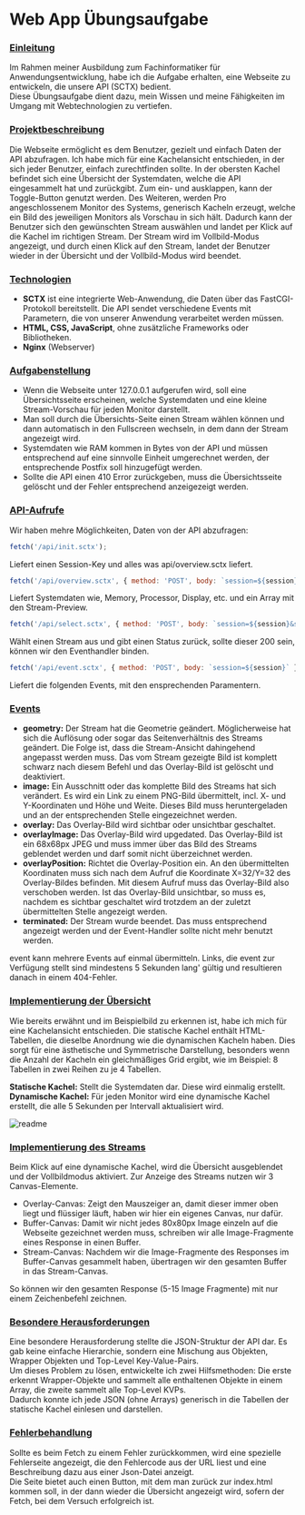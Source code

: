 <h1>Web App Übungsaufgabe</h1>

<h3><u>Einleitung</u></h3>
<p>Im Rahmen meiner Ausbildung zum Fachinformatiker für Anwendungsentwicklung, habe ich die Aufgabe erhalten, eine Webseite zu entwickeln, die unsere API (SCTX) bedient. <br>
Diese Übungsaufgabe dient dazu, mein Wissen und meine Fähigkeiten im Umgang mit Webtechnologien zu vertiefen.</p>

<h3><u>Projektbeschreibung</u></h3>
<p>Die Webseite ermöglicht es dem Benutzer, gezielt und einfach Daten der API abzufragen.
Ich habe mich für eine Kachelansicht entschieden, in der sich jeder Benutzer, einfach zurechtfinden sollte.
In der obersten Kachel befindet sich eine Übersicht der Systemdaten, welche die API eingesammelt hat und zurückgibt. Zum ein- und ausklappen, kann der Toggle-Button genutzt werden.
Des Weiteren, werden Pro angeschlossenem Monitor des Systems, generisch Kacheln erzeugt, welche ein Bild des jeweiligen Monitors als Vorschau in sich hält.
Dadurch kann der Benutzer sich den gewünschten Stream auswählen und landet per Klick auf die Kachel im richtigen Stream.
Der Stream wird im Vollbild-Modus angezeigt, und durch einen Klick auf den Stream, landet der Benutzer wieder in der Übersicht und der Vollbild-Modus wird beendet.
</p>

<h3><u>Technologien</u></h3>
<ul>
<li><b>SCTX</b> ist eine integrierte Web-Anwendung, die Daten über das FastCGI-Protokoll bereitstellt. 
Die API sendet verschiedene Events mit Parametern, die von unserer Anwendung verarbeitet werden müssen.</li>
<li><b>HTML, CSS, JavaScript</b>, ohne zusätzliche Frameworks oder Bibliotheken.</li>
<li><b>Nginx</b> (Webserver)</li>
</ul>

<h3><u>Aufgabenstellung</u></h3>
<ul>
<li>Wenn die Webseite unter 127.0.0.1 aufgerufen wird, soll eine Übersichtsseite erscheinen, welche Systemdaten und eine kleine Stream-Vorschau für jeden Monitor darstellt.</li>
<li>Man soll durch die Übersichts-Seite einen Stream wählen können und dann automatisch in den Fullscreen wechseln, in dem dann der Stream angezeigt wird.</li>
<li>Systemdaten wie RAM kommen in Bytes von der API und müssen entsprechend auf eine sinnvolle Einheit umgerechnet werden, der entsprechende Postfix soll hinzugefügt werden.</li>
<li>Sollte die API einen 410 Error zurückgeben, muss die Übersichtsseite gelöscht und der Fehler entsprechend anzeigezeigt werden.</li>
</ul>

<h3><u>API-Aufrufe</u></h3>
<p>Wir haben mehre Möglichkeiten, Daten von der API abzufragen:</p>

```javascript
fetch('/api/init.sctx');
```
<p>Liefert einen Session-Key und alles was api/overview.sctx liefert.</p>

```javascript
fetch('/api/overview.sctx', { method: 'POST', body: `session=${session}` });
```

<p> Liefert Systemdaten wie, Memory, Processor, Display, etc. und ein Array mit den Stream-Preview.</p>

```javascript
fetch('/api/select.sctx', { method: 'POST', body: `session=${session}&stream=${(streamNumber)}`});
```

<p>Wählt einen Stream aus und gibt einen Status zurück, sollte dieser 200 sein, können wir den Eventhandler binden.</p>

```javascript
fetch('/api/event.sctx', { method: 'POST', body: `session=${session}` });
```

<p>Liefert die folgenden Events, mit den ensprechenden Paramentern.

<h3><u>Events</u></h3>
<ul>
<li><b>geometry:</b> Der Stream hat die Geometrie geändert. Möglicherweise hat sich die Auflösung oder sogar das Seitenverhältnis des Streams geändert. Die Folge ist, dass die Stream-Ansicht dahingehend angepasst werden muss. Das vom Stream gezeigte Bild ist komplett schwarz nach diesem Befehl und das Overlay-Bild ist gelöscht und deaktiviert.</li>
<li><b>image:</b> Ein Ausschnitt oder das komplette Bild des Streams hat sich verändert. Es wird ein Link zu einem PNG-Bild übermittelt, incl. X- und Y-Koordinaten und Höhe und Weite.
Dieses Bild muss heruntergeladen und an der entsprechenden Stelle eingezeichnet werden.</li>
<li><b>overlay:</b> Das Overlay-Bild wird sichtbar oder unsichtbar geschaltet.</li>
<li><b>overlayImage:</b> Das Overlay-Bild wird upgedated. Das Overlay-Bild ist ein 68x68px JPEG und muss immer über das Bild des Streams geblendet werden und darf somit nicht überzeichnet werden.</li>
<li><b>overlayPosition:</b> Richtet die Overlay-Position ein. An den übermittelten Koordinaten muss sich nach dem Aufruf die Koordinate X=32/Y=32 des Overlay-Bildes befinden. Mit diesem Aufruf muss das Overlay-Bild also verschoben werden. Ist das Overlay-Bild unsichtbar, so muss es, nachdem es sichtbar geschaltet wird trotzdem an der zuletzt übermittelten Stelle angezeigt werden.</li>
<li><b>terminated:</b> Der Stream wurde beendet. Das muss entsprechend angezeigt werden und der Event-Handler sollte nicht mehr benutzt werden.</li>
</ul>
<p>event kann mehrere Events auf einmal übermitteln. Links, die event zur Verfügung stellt sind mindestens 5 Sekunden lang' gültig und resultieren danach in einem 404-Fehler.</p>

<h3><u>Implementierung der Übersicht</u></h3>
<p>Wie bereits erwähnt und im Beispielbild zu erkennen ist, habe ich mich für eine Kachelansicht entschieden. Die statische Kachel enthält HTML-Tabellen, die dieselbe Anordnung wie die dynamischen Kacheln haben. Dies sorgt für eine ästhetische und Symmetrische Darstellung, besonders wenn die Anzahl der Kacheln ein gleichmäßiges Grid ergibt, wie im Beispiel: 8 Tabellen in zwei Reihen zu je 4 Tabellen.</p>
 <b>Statische Kachel:</b> Stellt die Systemdaten dar. Diese wird einmalig erstellt.<br>
<b>Dynamische Kachel:</b> Für jeden Monitor wird eine dynamische Kachel erstellt, die alle 5 Sekunden per Intervall aktualisiert wird.<br>

![readme](https://github.com/user-attachments/assets/51cf1e1c-3f9a-4b80-82e5-46ebe2157d99)

<h3><u>Implementierung des Streams</u></h3>
<p>Beim Klick auf eine dynamische Kachel, wird die Übersicht ausgeblendet und der Vollbildmodus aktiviert. Zur Anzeige des Streams nutzen wir 3 Canvas-Elemente.</p>
<ul>
<li>Overlay-Canvas: Zeigt den Mauszeiger an, damit dieser immer oben liegt und flüssiger läuft, haben wir hier ein eigenes Canvas, nur dafür.</li>
<li>Buffer-Canvas: Damit wir nicht jedes 80x80px Image einzeln auf die Webseite gezeichnet werden muss, schreiben wir alle Image-Fragmente eines Response in einen Buffer.</li>
<li>Stream-Canvas: Nachdem wir die Image-Fragmente des Responses im Buffer-Canvas gesammelt haben, übertragen wir den gesamten Buffer in das Stream-Canvas.</li>
</ul>
<p>So können wir den gesamten Response (5-15 Image Fragmente) mit nur einem Zeichenbefehl zeichnen.</p>

<h3><u>Besondere Herausforderungen</u></h3>
<p>Eine besondere Herausforderung stellte die JSON-Struktur der API dar. Es gab keine einfache Hierarchie, sondern eine Mischung aus Objekten, Wrapper Objekten und Top-Level Key-Value-Pairs. <br>
Um dieses Problem zu lösen, entwickelte ich zwei Hilfsmethoden: Die erste erkennt Wrapper-Objekte und sammelt alle enthaltenen Objekte in einem Array, die zweite sammelt alle Top-Level KVPs. <br>
Dadurch konnte ich jede JSON (ohne Arrays) generisch in die Tabellen der statische Kachel einlesen und darstellen.</p>

<h3><u>Fehlerbehandlung</u></h3>
<p>Sollte es beim Fetch zu einem Fehler zurückkommen, wird eine spezielle Fehlerseite angezeigt, die den Fehlercode aus der URL liest und eine Beschreibung dazu aus einer Json-Datei anzeigt.<br>
Die Seite bietet auch einen Button, mit dem man zurück zur index.html kommen soll, in der dann wieder die Übersicht angezeigt wird, sofern der Fetch, bei dem Versuch erfolgreich ist.</p>
